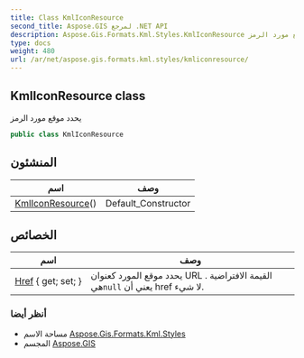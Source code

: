 ```yaml
---
title: Class KmlIconResource
second_title: Aspose.GIS لمرجع .NET API
description: Aspose.Gis.Formats.Kml.Styles.KmlIconResource فصل. يحدد موقع مورد الرمز
type: docs
weight: 480
url: /ar/net/aspose.gis.formats.kml.styles/kmliconresource/
---
```

## KmlIconResource class

يحدد موقع مورد الرمز

```csharp
public class KmlIconResource
```

## المنشئون

| اسم | وصف |
| --- | --- |
| [KmlIconResource](kmliconresource/)() | Default_Constructor |

## الخصائص

| اسم | وصف |
| --- | --- |
| [Href](../../aspose.gis.formats.kml.styles/kmliconresource/href/) { get; set; } | يحدد موقع المورد كعنوان URL . القيمة الافتراضية هي`null` يعني أن href لا شيء. |

### أنظر أيضا

* مساحة الاسم [Aspose.Gis.Formats.Kml.Styles](../../aspose.gis.formats.kml.styles/)
* المجسم [Aspose.GIS](../../)



